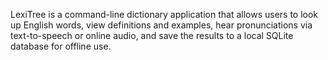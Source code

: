 LexiTree is a command-line dictionary application that allows users to look up English words, view definitions and examples, hear pronunciations via text-to-speech or online audio, and save the results to a local SQLite database for offline use.